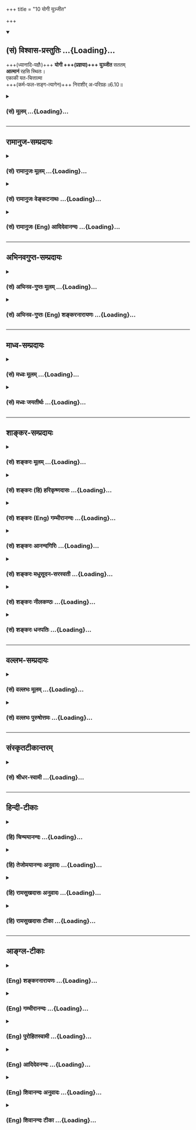 +++
title = "10 योगी युञ्जीत"

+++
<div class="js_include" newlevelforh1="2" title="(सं) विश्वास-प्रस्तुतिः" unfilled url="/mahAbhAratam/vyAsaH/shlokashaH/06-bhIShma-parva/03-bhagavad-gItA-parva/saMskRtam/vishvAsa-prastutiH/06_Atma-saMyama-yogaH_a/10_yogI_yunjIta.md">
<details open><summary><h2>(सं) विश्वास-प्रस्तुतिः ...{Loading}...</h2></summary>

+++(ध्यानादि-यज्ञैः)+++ **योगी +++(प्रज्ञया)+++ युञ्जीत** सततम्  
**आत्मानं** रहसि स्थितः।  
एकाकी यत-चित्तात्मा  
+++(कर्म-फल-सङ्ग-त्यागेन)+++ निराशीर् अ-परिग्रहः॥6.10॥
</details>
</div>
<div class="js_include collapsed" newlevelforh1="3" title="(सं) मूलम्" unfilled url="/mahAbhAratam/vyAsaH/shlokashaH/06-bhIShma-parva/03-bhagavad-gItA-parva/saMskRtam/mUlam/06_Atma-saMyama-yogaH_a/10_yogI_yunjIta.md">
<details><summary><h3>(सं) मूलम् ...{Loading}...</h3></summary>

योगी युञ्जीत सततमात्मानं रहसि स्थितः।  
एकाकी यतचित्तात्मा निराशीरपरिग्रहः।।6.10।।
</details>
</div>


_________________
## रामानुज-सम्प्रदायः
<div class="js_include collapsed" newlevelforh1="3" title="(सं) रामानुजः मूलम्" unfilled url="/mahAbhAratam/vyAsaH/shlokashaH/06-bhIShma-parva/03-bhagavad-gItA-parva/saMskRtam/rAmAnujaH/mUlam/06_Atma-saMyama-yogaH_a/10_yogI_yunjIta.md">
<details><summary><h3>(सं) रामानुजः मूलम् ...{Loading}...</h3></summary>

।।6.10।।**योगी** उक्तप्रकारकर्मयोगनिष्ठः **सततम्** अहरहः योगकाले आत्मानं
**युञ्जीत आत्मानं** युक्तं कुर्वीत स्वदर्शननिष्ठं कुर्वीत इत्यर्थः।
**रहसि** जनवर्जिते निःशब्दे देशे **स्थितः एकाकी** तत्रापि न सद्वितीयः
तत्रापि **यतचित्तात्मा** यतचित्तमनस्कः **निराशीः** आत्मव्यतिरिक्ते
कृत्स्ने वस्तुनि निरपेक्षः **अपरिग्रहः** तद्व्यतिरिक्ते कस्मिंश्चिद् अपि
ममतारहितः।

</details>
</div>
<div class="js_include collapsed" newlevelforh1="3" title="(सं) रामानुजः वेङ्कटनाथः" unfilled url="/mahAbhAratam/vyAsaH/shlokashaH/06-bhIShma-parva/03-bhagavad-gItA-parva/saMskRtam/rAmAnujaH/venkaTanAthaH/06_Atma-saMyama-yogaH_a/10_yogI_yunjIta.md">
<details><summary><h3>(सं) रामानुजः वेङ्कटनाथः ...{Loading}...</h3></summary>

  
  
।।6.10।। अथाध्यायप्रधानाथेभूतयोगाभ्यासविधिरुच्यते योगीं युञ्जीत
इत्यादिना। युञ्जीत इति साक्षात्काररूपस्य योगस्य विधीयमानत्वात्योगी
इत्यनेन कर्मयोगनिष्ठत्वानुवादः क्रियत इत्यभिप्रायेणाह उक्तप्रकारेति। सततं
इत्येतन्न सर्वकालविषयम् तथा योगशास्त्रैः अनभिहितत्वात् अशक्यत्वाच्च। अतः
प्रतिदिवसं योगयोग्यतया विहितसत्त्वोत्तरकालसामस्त्यपरमित्यभिप्रायेणाह
अहरहर्योगकाल इति। युञ्जीत इत्यत्र विवक्षितमर्थं वक्तुं
प्रकृतिप्रत्ययार्थभेदं दर्शयति युक्तं कुर्वीतेति। तत्रयुज समाधौ इति
प्रकृत्यंशस्य विवक्षितं व्यनक्ति स्वदर्शनेति। आत्माऽत्र मनः स्वात्मा वा।
जनवर्जितेऽपि देशे बाह्यदेशस्थितानां शब्दस्यावने सति मनस्समाधानं न
स्यादिति तन्निवृत्त्यर्थमुक्तंनिश्शब्द इति। रहसि इति विजनदेशाभिधानेऽपि
पुनःएकाकी इति पदं
रहस्यार्हात्यासन्नशिष्यसब्रह्मचार्यादिसन्निधिपरित्यागार्थमित्यभिप्रायेणाहतत्रापि
न सद्वितीय इति। यद्वा रहश्शब्देन जनवर्जनद्वारा निश्शब्दत्वं लक्ष्यते।
एकाकिशब्देन तु जनवर्जनमेवोच्यत इति भावः। व्युत्थानकालेऽपि
एकाकित्वमनेनोच्यत इत्येके। ततोऽप्यस्यार्थस्यात्यन्तोपकारित्वादेवं योजना।
एतेनरहसि स्थितः एकाकी च इति विशेषणात् सन्न्यासं कृत्वेत्यर्थः
इतिशङ्करोक्तं प्रत्युक्तम्। आत्मशब्देन मनसोऽभिधानेऽपि तस्यैव
चिन्तारूपवृत्त्यपेक्षया तद्विशिष्टापेक्षया वा चित्तशब्द इत्यभिप्रायेणाह
यतचित्तमनस्क इति। आशीश्शब्दस्यानेकार्थत्वादिह
निषेध्यविशेषव्यक्त्यर्थमुक्तंनिरपेक्ष इति। अपरिग्रहशब्देन बुद्ध्या
स्वीकारपर्यायः परिग्रहोऽत्र निषिध्यत इत्यभिप्रायेणाह ममतारहित इति।  
  

</details>
</div>
<div class="js_include collapsed" newlevelforh1="3" title="(सं) रामानुजः (Eng) आदिदेवानन्दः" unfilled url="/mahAbhAratam/vyAsaH/shlokashaH/06-bhIShma-parva/03-bhagavad-gItA-parva/saMskRtam/rAmAnujaH/english/AdidevAnandaH/06_Atma-saMyama-yogaH_a/10_yogI_yunjIta.md">
<details><summary><h3>(सं) रामानुजः (Eng) आदिदेवानन्दः ...{Loading}...</h3></summary>

6.10 The Yogin who is steady in the practice of Karma Yoga, should
'constantly', i.e., daily when practising Yoga, fix his mind to the
practice of Yoga, i.e., make himself engaged in the vision of the self.
He must remain in a 'solitary place,' i.e., a place devoid of crowd and
noise. And even there he must be 'all alone,' i.e., must not have a
second person with him. He should 'control his thought and mind,' i.e.,
he should control the activities of thinking. He must be free from
'desire', i.e., he should not depend on anything except the self and be
without the 'sense of possession,' without the idea of mineness with
regard to anything other than the self.

</details>
</div>


_________________
## अभिनवगुप्त-सम्प्रदायः
<div class="js_include collapsed" newlevelforh1="3" title="(सं) अभिनव-गुप्तः मूलम्" unfilled url="/mahAbhAratam/vyAsaH/shlokashaH/06-bhIShma-parva/03-bhagavad-gItA-parva/saMskRtam/abhinava-guptaH/mUlam/06_Atma-saMyama-yogaH_a/10_yogI_yunjIta.md">
<details><summary><h3>(सं) अभिनव-गुप्तः मूलम् ...{Loading}...</h3></summary>

।।6.10 6.15।। ननु जितात्मनः इत्युक्तम् तत्कथं तज्जय इत्याशङ्क्य
आरुरुक्षोः कश्चिदुपायः कायसमत्वादिकः +++(SN कायसमुद्धारकः)+++ चित्तसंयम
उपदिश्यते योगीत्यादि अधिगच्छतीत्यन्तम्। आत्मानं च चित्तं च युञ्जीत
एकाग्रीकुर्यात्। सततमिति न परिमितं कालम्। एकाकित्वादिषु सत्सु
एतद्युज्यते +++(N युञ्जीत)+++ नान्यथा। आसनस्थैर्यात् कालस्थैर्ये +++(S
कालस्थैर्यम्)+++ चित्तस्थैर्यम्। चित्तक्रियाः संकल्पात्मनः
अन्याश्चेन्द्रियक्रिया येन यताः नियमं नीताः। धारयन् यत्नेन।
नासिकाग्रस्यावलोकने सति दिशामनवलोकनम्। मत्परमतया युक्त आसीत +++(N आसीत्)+++
इत्यर्थः +++(S omits इत्यर्थः)+++। एवमात्मानं युञ्जतः समादधतः शान्तिर्जायते
यस्यां संस्थापर्यन्तकाष्ठा मत्प्राप्तिः +++(K प्राप्तिर्योगोऽस्तीति)+++।

</details>
</div>
<div class="js_include collapsed" newlevelforh1="3" title="(सं) अभिनव-गुप्तः (Eng) शङ्करनारायणः" unfilled url="/mahAbhAratam/vyAsaH/shlokashaH/06-bhIShma-parva/03-bhagavad-gItA-parva/saMskRtam/abhinava-guptaH/english/shankaranArAyaNaH/06_Atma-saMyama-yogaH_a/10_yogI_yunjIta.md">
<details><summary><h3>(सं) अभिनव-गुप्तः (Eng) शङ्करनारायणः ...{Loading}...</h3></summary>

6.10 See Comment under 6.15

</details>
</div>


_________________
## माध्व-सम्प्रदायः
<div class="js_include collapsed" newlevelforh1="3" title="(सं) मध्वः मूलम्" unfilled url="/mahAbhAratam/vyAsaH/shlokashaH/06-bhIShma-parva/03-bhagavad-gItA-parva/saMskRtam/madhvaH/mUlam/06_Atma-saMyama-yogaH_a/10_yogI_yunjIta.md">
<details><summary><h3>(सं) मध्वः मूलम् ...{Loading}...</h3></summary>

।।6.10 6.11।। समाधियोगप्रकारमाह योगं युञ्जीतेत्यादिना इति। युञ्जीत
समाधियोगयुक्तं कुर्यात्। आत्मानं मनः।

</details>
</div>
<div class="js_include collapsed" newlevelforh1="3" title="(सं) मध्वः जयतीर्थः" unfilled url="/mahAbhAratam/vyAsaH/shlokashaH/06-bhIShma-parva/03-bhagavad-gItA-parva/saMskRtam/madhvaH/jayatIrthaH/06_Atma-saMyama-yogaH_a/10_yogI_yunjIta.md">
<details><summary><h3>(सं) मध्वः जयतीर्थः ...{Loading}...</h3></summary>

।।6.10 6.11।। ननुउद्धरेत् 6।5 इत्यनेनैव योगो विहितः तत्किं पुनर्विधीयते
इत्यत आह **समाधी**ति। प्रकारकथनाय विध्यनुवाद इत्यर्थः। युञ्जीत इति
योगमात्रमुच्यते तत्कथं समाधीत्युक्तं इत्यत आह **युञ्जीते**ति।
सामान्यशब्दोऽपि प्रकरणाद्विशेषेऽवतिष्ठते इत्यर्थः। आत्मशब्दस्यात्र
विवक्षितमर्थमाह **आत्मानमि**ति।

</details>
</div>


_________________
## शाङ्कर-सम्प्रदायः
<div class="js_include collapsed" newlevelforh1="3" title="(सं) शङ्करः मूलम्" unfilled url="/mahAbhAratam/vyAsaH/shlokashaH/06-bhIShma-parva/03-bhagavad-gItA-parva/saMskRtam/shankaraH/mUlam/06_Atma-saMyama-yogaH_a/10_yogI_yunjIta.md">
<details><summary><h3>(सं) शङ्करः मूलम् ...{Loading}...</h3></summary>

।।6.10।। **योगी** ध्यायी **युञ्जीत** समादध्यात् **सततं** सर्वदा
**आत्मानम्** अन्तःकरणं **रहसि** एकान्ते गिरिगुहादौ **स्थितः** सन्
**एकाकी** असहायः। रहसि स्थितः एकाकी च इति विशेषणात् संन्यासं कृत्वा
इत्यर्थः। यतचित्तात्मा चित्तम् अन्तःकरणम् आत्मा देहश्च संयतौ यस्य सः
**यतचित्तात्मा** **निराशीः** वीततृष्णः **अपरिग्रहः**
परिग्रहरहितश्चेत्यर्थः। संन्यासित्वेऽपि त्यक्तसर्वपरिग्रहः सन् युञ्जीत
इत्यर्थः।। अथेदानीं योगं युञ्जतः आसनाहारविहारादीनां योगसाधनत्वेन नियमो
वक्तव्यः प्राप्तयोगस्य लक्षणं तत्फलादि च इत्यत आरभ्यते। तत्र आसनमेव
तावत् प्रथममुच्यते

</details>
</div>
<div class="js_include collapsed" newlevelforh1="3" title="(सं) शङ्करः (हि) हरिकृष्णदासः" unfilled url="/mahAbhAratam/vyAsaH/shlokashaH/06-bhIShma-parva/03-bhagavad-gItA-parva/saMskRtam/shankaraH/hindI/harikRShNadAsaH/06_Atma-saMyama-yogaH_a/10_yogI_yunjIta.md">
<details><summary><h3>(सं) शङ्करः (हि) हरिकृष्णदासः ...{Loading}...</h3></summary>

।।6.10।। अतः ऐसे उत्तम फलकी प्राप्तिके लिये ध्यान करनेवाला योगी अकेला
किसीको साथ न लेकर पहाड़की गुफा आदि एकान्त स्थानमें स्थित हुआ निरन्तर
अपने अन्तःकरणको ध्यानमें स्थिर किया करे। एकान्त स्थानमें स्थित हुआ और
अकेला इन विशेषणोंसे यह भाव पाया जाता है कि संन्यास ग्रहण करके योगका साधन
करे। जिसका चित्त अन्तःकरण और आत्मा शरीर ( दोनों ) जीते हुए हैं ऐसा
यतचित्तात्मा निराशी तृष्णाहीन और संग्रहरहित होकर अर्थात् संन्यासी होनेपर
भी सब संग्रहका त्याग करके योगका अभ्यास करे।

</details>
</div>
<div class="js_include collapsed" newlevelforh1="3" title="(सं) शङ्करः (Eng) गम्भीरानन्दः" unfilled url="/mahAbhAratam/vyAsaH/shlokashaH/06-bhIShma-parva/03-bhagavad-gItA-parva/saMskRtam/shankaraH/english/gambhIrAnandaH/06_Atma-saMyama-yogaH_a/10_yogI_yunjIta.md">
<details><summary><h3>(सं) शङ्करः (Eng) गम्भीरानन्दः ...{Loading}...</h3></summary>

6.10 A yogi, a man of meditation; satatam yunjita, should constantly
concentrate; atmanam, his mind; sthitah, by staying; rahasi, in a
solitary place, in mountain caves etc.; ekaki, alone, without any
companion; yata-citta-atma, with mind and body controlled; nirasih,
without expectations, free from hankering; and aparigrahah, free from
acisition. From the uise of the alifying words, 'in a solitary place'
and 'alone', it follows that (he has to undertake all these) after
espousing monasticism. And even after renunciation, he should
concentrate his mind by desisting from all acisition. This is the
meaning. Now then have to be stated the rules regarding seat, food,
movements, etc. as disciplines for yoga in the case of one practising
concentration; as also the signs of one who has succeeded in Yoga, and
the conseent result etc. Hence this is begun. Among these, the seat is
being first spoken of:

</details>
</div>
<div class="js_include collapsed" newlevelforh1="3" title="(सं) शङ्करः आनन्दगिरिः" unfilled url="/mahAbhAratam/vyAsaH/shlokashaH/06-bhIShma-parva/03-bhagavad-gItA-parva/saMskRtam/shankaraH/AnandagiriH/06_Atma-saMyama-yogaH_a/10_yogI_yunjIta.md">
<details><summary><h3>(सं) शङ्करः आनन्दगिरिः ...{Loading}...</h3></summary>

।।6.10।। यथोक्तविशेषणवतो योगारूढेषूत्तमत्वे योगानुष्ठाने
प्रयतितव्यमित्यङ्गाभिधानानन्तरं प्रधानमभिदधाति **अत एवमिति।**
आदरनैरन्तर्यदीर्घकालत्वं विशेषणत्रयं योगस्य सूचयति **सततमिति।** तस्यैव
पञ्चाङ्गान्युपन्यस्यति **रहसीत्यादिना।**
सर्वदेत्यादरदीर्घकालयोरुपलक्षणम्। प्रत्यगात्मानं व्यावर्तयति
**अन्तःकरणमिति।** गिरिगुहादावित्यादिशब्देन योगप्रतिबन्धकदुर्जनादिविधुरो
देशो गृह्यते। विशेषणद्वयस्य तात्पर्यमाह **रहसीति।** योगं युञ्जानस्य
संन्यासिनो विशेषणान्तराणि दर्शशति **यतेति।** सति संन्यासित्वे
किमित्यपरिग्रहग्रहणमर्थपुनरुक्तेरित्याशङ्क्य कौपीनाच्छादनादिष्वपि
शक्तिनिवृत्त्यर्थमित्याह **संन्यासित्वेऽपीति।**

</details>
</div>
<div class="js_include collapsed" newlevelforh1="3" title="(सं) शङ्करः मधुसूदन-सरस्वती" unfilled url="/mahAbhAratam/vyAsaH/shlokashaH/06-bhIShma-parva/03-bhagavad-gItA-parva/saMskRtam/shankaraH/madhusUdana-sarasvatI/06_Atma-saMyama-yogaH_a/10_yogI_yunjIta.md">
<details><summary><h3>(सं) शङ्करः मधुसूदन-सरस्वती ...{Loading}...</h3></summary>

।।6.10।। एवं योगारूढस्य लक्षणं फलं चोक्त्वा तस्य साङ्गं योगं विधत्ते
योगीत्यादिभिः स योगी परमो मत इत्यन्तैस्त्रयोविंशत्या श्लोकैः।
तत्रैवमुत्तमफलप्राप्तये योगी योगारूढ आत्मानं चित्तं सततं निरन्तरं
युञ्जीत क्षिप्तमूढविक्षिप्तभूमिपरित्यागेनैकाग्रनिरोधभूम्यां समाहितं
कुर्यात्। रहसि गिरिगुहादौ योगप्रतिबन्धकदुर्जनादिवर्जिते देशे स्थितः
एकाकी त्यक्तसर्वपरिग्रहजनः संन्यासी चित्तमन्तःकरणमात्मा देहश्च संयतौ
योगप्रतिबन्धकव्यापारशून्यौ यस्य स यतचित्तात्मा। यतो
निराशीर्वैराग्यदार्ढ्येन विगततृष्णः। अतएव वापरिग्रहः
शास्त्राभ्यनुज्ञातेनापि योगप्रतिबन्धकेन परिग्रहेण शून्यः।

</details>
</div>
<div class="js_include collapsed" newlevelforh1="3" title="(सं) शङ्करः नीलकण्ठः" unfilled url="/mahAbhAratam/vyAsaH/shlokashaH/06-bhIShma-parva/03-bhagavad-gItA-parva/saMskRtam/shankaraH/nIlakaNThaH/06_Atma-saMyama-yogaH_a/10_yogI_yunjIta.md">
<details><summary><h3>(सं) शङ्करः नीलकण्ठः ...{Loading}...</h3></summary>

।।6.10।।**योगीति।** योगी योगाभ्यासपरः रहसि एकान्ते स्थितः सन् आत्मानं
बुद्धिं युञ्जीत समादध्यात्। सततमिति नैरन्तर्यमुक्तम्।
निराशीर्योगसिद्धेरन्यदप्रार्थयानः तेदकनिष्ठ इति यावत्। तेन सत्कार उक्तः।
एकाकीअसहायः संन्यासीत्यर्थः। यतौ स्थिरीकृतौ चित्तं मनः आत्मा सेन्द्रियं
शरीरं येन स यतचित्तात्मा। तथा अपरिग्रह एकाकित्वेऽपि
कन्थापुस्तकादिबहुपरिग्रहशून्यः।

</details>
</div>
<div class="js_include collapsed" newlevelforh1="3" title="(सं) शङ्करः धनपतिः" unfilled url="/mahAbhAratam/vyAsaH/shlokashaH/06-bhIShma-parva/03-bhagavad-gItA-parva/saMskRtam/shankaraH/dhanapatiH/06_Atma-saMyama-yogaH_a/10_yogI_yunjIta.md">
<details><summary><h3>(सं) शङ्करः धनपतिः ...{Loading}...</h3></summary>

।।6.10।। एवं योगारुढस्य लक्षणं फलं च प्रदर्शितम्। अत उत्तमफलप्राप्तये
योगारुढतां संपादयेदित्याह **योगीति।** योगी ध्यानी रहसि एकान्ते
गिरिगुहादौ स्थितः सन् एकाकी सहायवर्जितः। रहसि स्थित एकाकीति
विशेषणात्संन्यासं कृत्वेत्यर्थः। एकाकीत्यस्य शिष्यादिसहायरहित इत्यपि
बोध्यम्। यतौ वशीकृतौ चित्तात्मानौ चित्तदेहौ यस्य स चित्तस्य
चिन्तनात्मनोऽन्तःकरणपरिणामस्य यतत्वमनुभूतार्थचिन्ताव्यावृत्तत्वं देहस्य
च यतत्वं मक्षिकादंशपिपीलिकादिबाधयाप्यकम्पितत्वे सति
चिरकालासनप्रयुक्तदुःखशून्यत्वम्। निराशीः फलतृष्णाशून्यः। अनेन
वैराग्यादिसाधनसंपन्नो मुमुक्षुः कथितः। अपरिग्रहः संन्यासित्वेऽपि
चोरभयजनकपुस्तकादिसर्वपरिग्रहशून्यः एतादृशः सन् सततं सर्वदा
आत्मानमन्तःकरणं युञ्जीत समादध्यात् वृत्तिनिरोधेन निरुन्ध्यात्। वृत्तयश्च
पञ्चविधाः प्रमाणविपर्ययविकल्पनिद्रास्मृतय इति। तत्र
प्रत्यक्षानुमानागमाख्यानि त्रीणि प्रमाणानीति साङ्ख्यादयः।
उपमानमप्यङ्गीकृत्य चत्वारीति गौतमाः। अर्थापत्तिमनुपलब्धिं चाश्रित्य
षडिति वेदान्तिनो याज्ञिकाश्च। संभवमैतिह्यं चाश्रित्याष्टाविति पौराणिकाः।
विपर्ययो मिथ्याज्ञानमतस्मिंस्तद्वुद्धिः शुक्तिर्वा रजतः वेत्येवमादिरुपः।
प्रमा भ्रमविलक्षणो विकल्पः। निद्रास्मृती लोकप्रसिद्धे। अन्यासामपि
वृत्तीनामेतास्वन्तर्भावो द्रष्टव्यः। तथाचैतदृत्तिनिरोधेनान्तःकरणं चित्तं
समादध्यादिति।

</details>
</div>


_________________
## वल्लभ-सम्प्रदायः
<div class="js_include collapsed" newlevelforh1="3" title="(सं) वल्लभः मूलम्" unfilled url="/mahAbhAratam/vyAsaH/shlokashaH/06-bhIShma-parva/03-bhagavad-gItA-parva/saMskRtam/vallabhaH/mUlam/06_Atma-saMyama-yogaH_a/10_yogI_yunjIta.md">
<details><summary><h3>(सं) वल्लभः मूलम् ...{Loading}...</h3></summary>

।।6.10 6.13।। एवं योगारूढस्य स्वरूपमुक्त्वाऽऽरुरुक्षोः साङ्गं योगं विदधतः
सिद्धिमाह योगी इत्यादिनामत्संस्थामधिगच्छति 15 इत्यन्तेन। योगी युञ्जानो
रहसि स्थितः आत्मानं सततं युञ्जीत।

</details>
</div>
<div class="js_include collapsed" newlevelforh1="3" title="(सं) वल्लभः पुरुषोत्तमः" unfilled url="/mahAbhAratam/vyAsaH/shlokashaH/06-bhIShma-parva/03-bhagavad-gItA-parva/saMskRtam/vallabhaH/puruShottamaH/06_Atma-saMyama-yogaH_a/10_yogI_yunjIta.md">
<details><summary><h3>(सं) वल्लभः पुरुषोत्तमः ...{Loading}...</h3></summary>

  
  
।।6.10।। एवं योगारूढ-स्वरूपम् उक्त्वा,  
तस्य भाव-स्वरूप-सिद्ध्य्-अर्थं  
योग-साधन-प्रकारम् आह - **योगी** इत्यारभ्य **स योगी परमो मतः** 6।32 इत्यन्तम्। 

**योगी** योगारूढः **आत्मानं** भावात्मकं रूपं **रहसि** एकान्ते भगवच्-चिन्तन-स्थाने **स्थितः** सन् - समाहितः सन्  
**सततं युञ्जीत** भगवति युक्तं कुर्यात्।  
**एकाकी** सङ्गदोषरहितः।  
**यत-चित्तात्मा** - **यतं** वशीकृतं स्वभोगादि-रहितं **चित्तं** भावरूपमात्मा देहे ऽधिकरणात्मको येन।  
**निराशीर्** निर्गता मोक्षाद्याऽऽकाङ्क्षा यस्य।  
**अपरिग्रहः** संसर्ग-दुःख-ज्ञानेन त्यक्त-परिग्रहः सर्वापेक्षा-रहितः।  
एवं युक्तचित्तः सन् मद्ध्यानं कुर्याद् इत्य् अर्थः।  
  

</details>
</div>


_________________
## संस्कृतटीकान्तरम्
<div class="js_include collapsed" newlevelforh1="3" title="(सं) श्रीधर-स्वामी" unfilled url="/mahAbhAratam/vyAsaH/shlokashaH/06-bhIShma-parva/03-bhagavad-gItA-parva/saMskRtam/shrIdhara-svAmI/06_Atma-saMyama-yogaH_a/10_yogI_yunjIta.md">
<details><summary><h3>(सं) श्रीधर-स्वामी ...{Loading}...</h3></summary>

।।6.10।। एवं योगारूढस्य लक्षणमुक्त्वेदानीं तस्य साङ्गं योगं विधत्ते
**योगीत्यादिना।** स योगी परमो मत इत्यन्तेन ग्रन्थेन। योगीति। योगी
योगारूढः आत्मानं मनो युञ्जीत समाहितं कुर्यात्। सततं निरन्तरं
रहस्येकान्ते स्थितः सन्नेकाकी सङ्गशून्यः यतं संयतं चित्तमात्मा देहश्च
यस्य निराशीर्निराकाङ्क्षो निराहारो वा अपरिग्रहः परिग्रहशून्यश्च।

</details>
</div>


_________________
## हिन्दी-टीकाः
<div class="js_include collapsed" newlevelforh1="3" title="(हि) चिन्मयानन्दः" unfilled url="/mahAbhAratam/vyAsaH/shlokashaH/06-bhIShma-parva/03-bhagavad-gItA-parva/hindI/chinmayAnandaH/06_Atma-saMyama-yogaH_a/10_yogI_yunjIta.md">
<details><summary><h3>(हि) चिन्मयानन्दः ...{Loading}...</h3></summary>

।।6.10।। महाभारत में स्पष्ट कहा गया है कि श्रीकृष्ण सर्वज्ञ ईश्वर के
अवतार थे इसीलिए उन्हें श्रीकृष्ण परमात्मा कहा गया है। वे यहाँ अर्जुन को
आत्मोन्नति के साधन का उपदेश दे रहे हैं। अर्जुन उनका परम मित्र था। स्वयं
भगवान् की मित्रता प्राप्त होने पर भी महाभारत में किसी भी स्थान पर यह
नहीं कहा गया है कि अर्जुन को स्वयं संघर्ष किये बिना आत्मविकास की
प्राप्ति के लिए भगवान् कोई गुप्त साधन बतलायेंगे जिसका सम्पूर्ण
उत्तरदायित्व श्रीकृष्ण के ऊपर होगा। इस श्लोक की प्रथम पंक्ति ही किसी ऐसी
मिथ्या आशा को साधक के मन से दूर कर देती है। यहाँ स्पष्ट कहा गया है कि
योगी को निरन्तर मन को आत्मा में स्थिर करने का प्रयत्न करना चाहिए।
ध्यानाभ्यास के द्वारा ही मनुष्य अपने दोषों से मुक्त होकर पूर्णत्व को
प्राप्त हो सकता है। ध्यानविधि की विस्तृत जानकारी यहाँ दी गयी है। ध्यान का
अभ्यास एकांत में करने को कहा गया हैं। कुछ समय पहले भारत में एकान्त शब्द
पर इतना अधिक बल दिया गया कि ध्यान शब्द से ही लोगों के मन में उसके प्रति
एक प्रकार का भय व्याप्त हो गया। एकान्त का अर्थ केवल जंगल या गुफा नहीं
वरन् बाह्य विषयों से मन को विमुख करना है। अपने ही घर में शान्त समय में
एक आसन में बैठकर ध्यान का अभ्यास किया जा सकता है। वास्तविक एकान्त तो तभी
प्राप्त होगा जब मन की विषयाभिमुखी प्रवृत्ति क्षीण होगी। मन इच्छाओं से
परिपूर्ण होने पर निर्जन वन अथवा गुफा में जाने से भी मनुष्य विषयों का ही
चिन्तन करता रहेगा और उसे एकान्त की प्राप्ति नहीं होगी। रहसि अर्थात्
एकान्त इस शब्द के द्वारा यह सूचित करते हैं कि धर्म आत्म प्रचार का कोई
साधन नहीं वरन् जीवन में उच्च मूल्यों को जीने का सतत् प्रयत्न है जिनका
गोपन शैली में अभ्यास करना चाहिए। साधक को चाहिए कि वह पूरी लगन से विचारों
को सही दिशा प्रदान कर लक्ष्य की ओर अग्रसर होने का प्रयत्न करे। दैनिक जीवन
में ध्यानाभ्यास की सफलता साधक के आत्मसंयम पर निर्भर करती है। जब तक हम
वस्तुओं की प्राप्ति की आशा तथा वस्तुओं का संग्रह (परिग्रह) करने की
प्रवृत्ति से स्वयं को मुक्त करना नहीं सीखते तब तक वास्तविक अर्थ में
आत्मसंयम संभव नहीं होता। अत साधक को निराशी अर्थात् झूठी आशाओं से रहित
तथा अपरिग्रह होना चाहिए। उक्त गुणों से युक्त होकर जो साधक ध्यान का अभ्यास
करता है वह जीवन के सर्वोच्च लक्ष्य को प्राप्त करने के लिए सही दिशा में
आगे बढ़ता है। अब योगाभ्यास करने वाले साधक के लिए उपयोगी आसन आहार विहार
आदि के नियम बताते हैं। सर्वप्रथम आसन का वर्णन करते हैं

</details>
</div>
<div class="js_include collapsed" newlevelforh1="3" title="(हि) तेजोमयानन्दः अनुवादः" unfilled url="/mahAbhAratam/vyAsaH/shlokashaH/06-bhIShma-parva/03-bhagavad-gItA-parva/hindI/tejomayAnandaH/anuvAdaH/06_Atma-saMyama-yogaH_a/10_yogI_yunjIta.md">
<details><summary><h3>(हि) तेजोमयानन्दः अनुवादः ...{Loading}...</h3></summary>

।।6.10।। शरीर और मन को संयमित किया हुआ योगी एकान्त स्थान पर अकेला रहता
हुआ आशा और परिग्रह से मुक्त होकर निरन्तर मन को आत्मा में स्थिर करे।।

</details>
</div>
<div class="js_include collapsed" newlevelforh1="3" title="(हि) रामसुखदासः अनुवादः" unfilled url="/mahAbhAratam/vyAsaH/shlokashaH/06-bhIShma-parva/03-bhagavad-gItA-parva/hindI/rAmasukhadAsaH/anuvAdaH/06_Atma-saMyama-yogaH_a/10_yogI_yunjIta.md">
<details><summary><h3>(हि) रामसुखदासः अनुवादः ...{Loading}...</h3></summary>

।।6.10।। भोगबुद्धिसे संग्रह न करनेवाला, इच्छारहित और अन्तःकरण तथा शरीरको
वशमें रखनेवाला योगी अकेला एकान्तमें स्थित होकर मनको निरन्तर परमात्मामें
लगाये।

</details>
</div>
<div class="js_include collapsed" newlevelforh1="3" title="(हि) रामसुखदासः टीका" unfilled url="/mahAbhAratam/vyAsaH/shlokashaH/06-bhIShma-parva/03-bhagavad-gItA-parva/hindI/rAmasukhadAsaH/TIkA/06_Atma-saMyama-yogaH_a/10_yogI_yunjIta.md">
<details><summary><h3>(हि) रामसुखदासः टीका ...{Loading}...</h3></summary>

।।6.10।।***व्याख्या--***\[पाँचवें अध्यायके सत्ताईसवें-अट्ठाईसवें
श्लोकोंमें जिस ध्यानयोगका संक्षेपसे वर्णन किया था, अब यहाँ उसीका
विस्तारसे वर्णन कर रहे हैं।  
**'युज् समाधौ'**धातुसे जो 'योग' शब्द बनता है, जिसका अर्थ
चित्तवृत्तियोंका निरोध करना है **(टिप्पणी प₀ 341.1),**उस योगका वर्णन
यहाँ दसवें श्लोकसे आरम्भ करते हैं। \]

</details>
</div>


_________________
## आङ्ग्ल-टीकाः
<div class="js_include collapsed" newlevelforh1="3" title="(Eng) शङ्करनारायणः" unfilled url="/mahAbhAratam/vyAsaH/shlokashaH/06-bhIShma-parva/03-bhagavad-gItA-parva/english/shankaranArAyaNaH/06_Atma-saMyama-yogaH_a/10_yogI_yunjIta.md">
<details><summary><h3>(Eng) शङ्करनारायणः ...{Loading}...</h3></summary>

6.10. Let the man of Yoga yoke always the self (mind) by remaining alone in a lonely place, with his mind and self (body) controlled, without desire and without the sense of possession.

</details>
</div>
<div class="js_include collapsed" newlevelforh1="3" title="(Eng) गम्भीरानन्दः" unfilled url="/mahAbhAratam/vyAsaH/shlokashaH/06-bhIShma-parva/03-bhagavad-gItA-parva/english/gambhIrAnandaH/06_Atma-saMyama-yogaH_a/10_yogI_yunjIta.md">
<details><summary><h3>(Eng) गम्भीरानन्दः ...{Loading}...</h3></summary>

6.10 A yogi should constantly concentrate his mind by staying in a solitary place, alone, with mind and body controlled, free from expectations, (and) free from acisition.

</details>
</div>
<div class="js_include collapsed" newlevelforh1="3" title="(Eng) पुरोहितस्वामी" unfilled url="/mahAbhAratam/vyAsaH/shlokashaH/06-bhIShma-parva/03-bhagavad-gItA-parva/english/purohitasvAmI/06_Atma-saMyama-yogaH_a/10_yogI_yunjIta.md">
<details><summary><h3>(Eng) पुरोहितस्वामी ...{Loading}...</h3></summary>

6.10 Let the student of spirituality try unceasingly to concentrate his mind; Let him live in seclusion, absolutely alone, with mind and personality controlled, free from desire and without possessions.

</details>
</div>
<div class="js_include collapsed" newlevelforh1="3" title="(Eng) आदिदेवनन्दः" unfilled url="/mahAbhAratam/vyAsaH/shlokashaH/06-bhIShma-parva/03-bhagavad-gItA-parva/english/AdidevanandaH/06_Atma-saMyama-yogaH_a/10_yogI_yunjIta.md">
<details><summary><h3>(Eng) आदिदेवनन्दः ...{Loading}...</h3></summary>

6.10 The Yogin should constantly fix his mind on Yoga, remaining in a solitary place all alone, controlling his thought and mind, free from desire and sense of possession.

</details>
</div>
<div class="js_include collapsed" newlevelforh1="3" title="(Eng) शिवानन्दः अनुवादः" unfilled url="/mahAbhAratam/vyAsaH/shlokashaH/06-bhIShma-parva/03-bhagavad-gItA-parva/english/shivAnandaH/anuvAdaH/06_Atma-saMyama-yogaH_a/10_yogI_yunjIta.md">
<details><summary><h3>(Eng) शिवानन्दः अनुवादः ...{Loading}...</h3></summary>

6.10 Let the Yogi try constantly to keep the mind steady, remaining in solitude, alone, with the mind and the body controlled, and free from hope and covetousness.

</details>
</div>
<div class="js_include collapsed" newlevelforh1="3" title="(Eng) शिवानन्दः टीका" unfilled url="/mahAbhAratam/vyAsaH/shlokashaH/06-bhIShma-parva/03-bhagavad-gItA-parva/english/shivAnandaH/TIkA/06_Atma-saMyama-yogaH_a/10_yogI_yunjIta.md">
<details><summary><h3>(Eng) शिवानन्दः टीका ...{Loading}...</h3></summary>

6.10 योगी the Yogi; युञ्जीत let him keep the mind steady; सततम्
constantly; आत्मानम् self; रहसि in solitude; स्थितः remaining; एकाकी
alone; यतचित्तात्मा one with the mind and the body controlled; निराशीः
free from hope; अपरिग्रहः noncovetousness.Commentary The Yogi who treads the path of renunciation (NivrittiMarga) can practise meditation in a solitary cave in the mountains. He should renounce all possessions.A householder with Yogic tendencies and spiritual inclination; can practise meditation in a solitary and iet room in his own house or any solitary place on the banks of any holy river (during the holidays or throughout the year if he is a wholetime aspirant or if he has retired from service).The practice must be constant. Only then can one attain Selfrealisation surely and ickly. He who practises meditation by fits and starts and for a few minutes daily will not be able to achieve any tangible results in Yoga. The Yogic aspirant should be free from hope;
desire and greed. Only then will he have a steady mind. Hope; desire and greed make the mind ever restless and turbulent. They are the enemies of peace and Selfknowledge. The aspirant should not have many possessions either. He can only keep those articles which are absolutely necessary for the maintenance of his body. If there are many possessions; the mind will be ever thinking of them and attempting to protect them.It you are well established in the practice of Pratyahara; Sama and Dama
(withdrawal of the senses; control of mind and the body respectively);
if you have the senses under your full control; you can find perfect solitude and peace even in the most crowded and noisy place of a big city. If the senses are turbulent; if you have not got the power to withdraw them; you will have no peace of mind even in a solitary cave of the Himalayas. A disciplined Yogi who has controlled the senses and the mind can enjoy peace of mind in a solitary cave. A passionate man who has not controlled the senses and the mind will only be building castles in the air if he lives in a solitary cave in a mountain.He who has reduced his wants; who has not a bit of attraction for the world; who has,discrimination and burning aspiration for liberation; and who has observed Mauna (the vow of silence) for months together will be able to live in a cave.You should have perfect control over the body through the regular practice of Yoga Asanas before you take to serious and constant meditation.Aparigraha means noncovetousness; freedom from possessions.The spiritual aspirant need not bother himself about his bodily needs. Everything is provided by God. Everything is prearranged by Mother Nature. She looks after the bodily needs of all very carefully in a more efficient manner than they themselves would do. She knows beter what the reirements are and provides them then and there.
Understand the mysterious ways of Mother Nature and become wise. Be grateful to Her for Her unie kindness; grace and mercy.If you want to retire into solitue for the practice of meditation; and if you are a householder with a thirst for intense spiritual Sadhana; you cannot all of a sudden sever your connection with your family. Sudden severance of worldly ties may produce intense mental agony in you and shock in them.
You will have to break the ties gradually. Stay for a week or a month in seclusion to begin with. Then gradually prolong the period. They will not feel the pangs of separation from you.As your will has become very weak; as you had no religious discipline or training in schools and colleges when you were young; and as you are under the sway of materialistic influences; it is necessary for you to go in for seclusion for some days or weeks (during the Chritstmas; Easter or other holidays)
to practise rigorous Japa and meditation and to develop your willpower.Those who have fixed up their sons in life and who have retired from service; and who have discharged their duties as householders can remain in seclusion for four or five years and practise intense meditation and Tapas (penance) for selfpurification and Selfrealisation. This is like entering a university for higher studies or postgraduate course of study. When the Tapas is over; and when they have attained to Selfknowledge; they should come out and share their knowledge of the Self with others through lectures; conversations;
discourses or hearttoheart talks according to their capacity and disposition.How can sensecontrol be tested in a lonely forest where there are no temptations The Yogic student living in a cave should test himself after he has sufficiently advanced; by coming into the society of people. But he should not test himself every now and then like the man who removed the young plant daily after watering it to see whether it had struck deep root or not.

</details>
</div>
